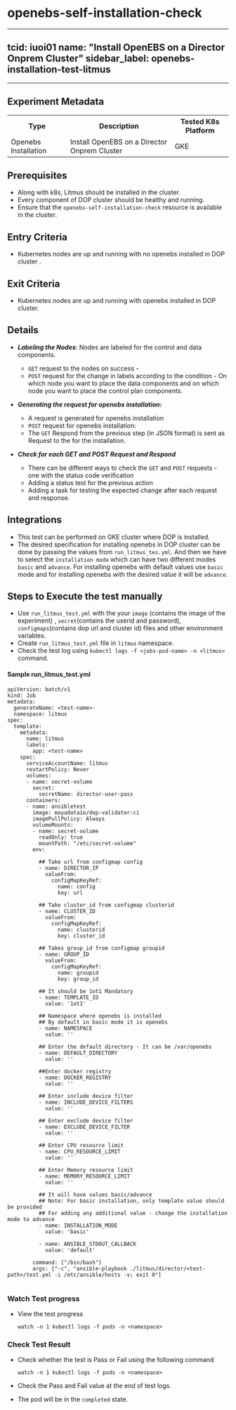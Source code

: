 # openebs-self-installation-check

---
tcid: iuoi01
name: "Install OpenEBS on a Director Onprem Cluster"
sidebar_label: openebs-installation-test-litmus
---
------

## Experiment Metadata

<table>
  <tr>
    <th> Type </th>
    <th> Description </th>
    <th> Tested K8s Platform </th>
  </tr>
  <tr>
    <td> Openebs Installation </td>
    <td> Install OpenEBS on a Director Onprem Cluster </td>
    <td> GKE </td>
  </tr>
</table>

## Prerequisites

- Along with k8s, Litmus should be installed in the cluster.
- Every component of DOP cluster should be healthy and running.
- Ensure that the `openebs-self-installation-check` resource is available in the cluster.

## Entry Criteria

- Kubernetes nodes are up and running with no openebs installed in DOP cluster .

## Exit Criteria

- Kubernetes nodes are up and running with openebs installed in DOP cluster. 

## Details

- **_Labeling the Nodes_**: Nodes are labeled for the control and data components.
  - `GET` request to the nodes on success -
  - `POST` request for the change in labels according to the condition - On which node you want to place the data components and on which node you want to place the control plan components.
- **_Generating the request for openebs installation:_**
  - A request is generated for openebs installation
  - `POST` request for openebs installation:
  - The `GET`  Respond from the previous step (in JSON format) is sent as Request to the for the installation. 

- _**Check for each GET and POST Request and Respond**_
  - There can be different ways to check the `GET` and `POST` requests - one with the status code verification 
  - Adding a status test for the previous action 
  - Adding a task for testing the expected change after each request and response.

## Integrations

- This test can be performed on GKE cluster where DOP is installed.
- The desired specification for installing openebs in DOP cluster can be done by passing the values from `run_litmus_tes.yml`. And then we have to select the `installation mode` which can have two different modes `basic` and `advance`. For installing openebs with default values use `basic` mode and for installing openebs with the desired value it will be `advance`.

## Steps to Execute the test manually 

- Use `run_litmus_test.yml` with the your `image` (contains the image of the experiment) , `secret`(contains the userid and password), `configmaps`(contains dop url and cluster id) files and other environment variables.
- Create `run_litmus_test.yml` file in `litmus` namespace. 
- Check the test log using `kubectl logs -f <jobs-pod-name> -n <litmus>` command.

#### Sample run_litmus_test.yml

```
apiVersion: batch/v1
kind: Job
metadata:
  generateName: <test-name>-
  namespace: litmus
spec:
  template:
    metadata:
      name: litmus
      labels:
        app: <test-name>
    spec:
      serviceAccountName: litmus
      restartPolicy: Never
      volumes:
      - name: secret-volume
        secret:
          secretName: director-user-pass
      containers:
      - name: ansibletest
        image: mayadataio/dop-validator:ci
        imagePullPolicy: Always
        volumeMounts:
        - name: secret-volume
          readOnly: true
          mountPath: "/etc/secret-volume"
        env:
          
          ## Take url from configmap config
          - name: DIRECTOR_IP
            valueFrom:
              configMapKeyRef:
                name: config
                key: url

          ## Take cluster_id from configmap clusterid
          - name: CLUSTER_ID    
            valueFrom:
              configMapKeyRef:
                name: clusterid
                key: cluster_id

          ## Takes group_id from configmap groupid
          - name: GROUP_ID
            valueFrom:
              configMapKeyRef:
                name: groupid
                key: group_id

          ## It should be 1ot1 Mandatory
          - name: TEMPLATE_ID
            value: '1ot1'

          ## Namespace where openebs is installed
          ## By default in basic mode it is openebs
          - name: NAMESPACE
            value: ''

          ## Enter the default directory - It can be /var/openebs
          - name: DEFAULT_DIRECTORY
            value: ''

          ##Enter docker registry
          - name: DOCKER_REGISTRY
            value: ''

          ## Enter include device filter
          - name: INCLUDE_DEVICE_FILTERS
            value: ''

          ## Enter exclude device filter  
          - name: EXCLUDE_DEVICE_FILTER
            value: ''

          ## Enter CPU resource limit
          - name: CPU_RESOURCE_LIMIT
            value: ''

          ## Enter Memory resource limit
          - name: MEMORY_RESOURCE_LIMIT
            value: ''
          
          ## It will have values basic/advance
          ## Note: For basic installation, only template value should be provided
          ## For adding any additional value - change the installation mode to advance
          - name: INSTALLATION_MODE
            value: 'basic'

          - name: ANSIBLE_STDOUT_CALLBACK
            value: 'default'  

        command: ["/bin/bash"]
        args: ["-c", "ansible-playbook ./litmus/director/<test-path>/test.yml -i /etc/ansible/hosts -v; exit 0"]
        
```

### Watch Test progress

- View the test progress  

  `watch -n 1 kubectl logs -f pods -n <namespace>`

### Check Test Result

- Check whether the test is Pass or Fail using the following command
 
  `watch -n 1 kubectl logs -f pods -n <namespace>`

- Check the Pass and Fail value at the end of test logs.
- The pod will be in the `completed` state.
